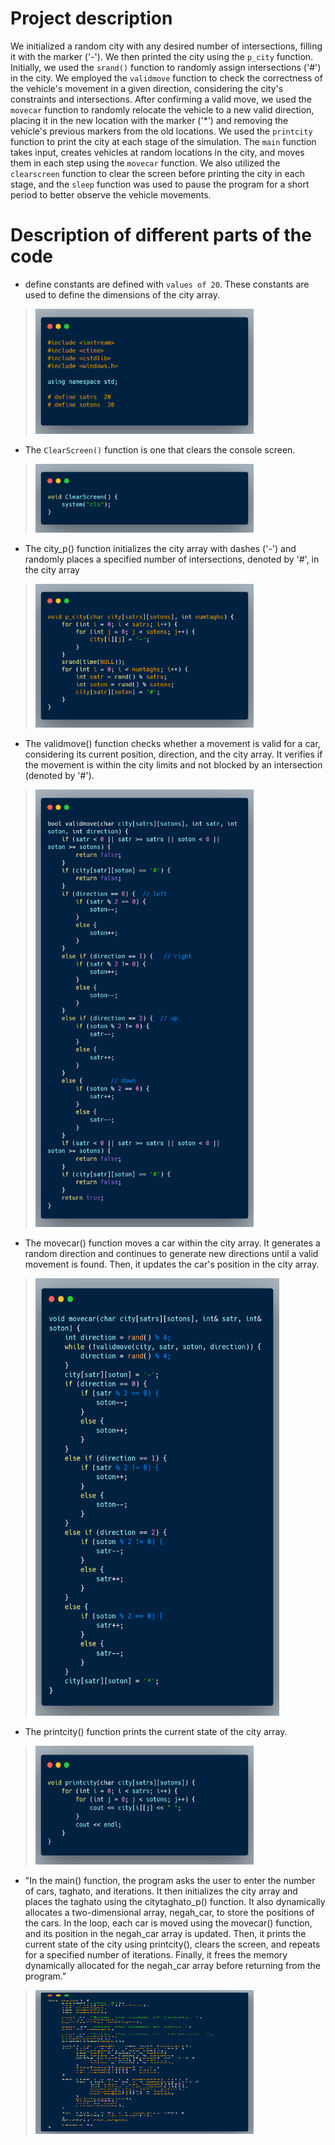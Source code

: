 
# Project description

We initialized a random city with any desired number of intersections, filling it with the marker ('-'). We then printed the city using the `p_city` function. Initially, we used the `srand()` function to randomly assign intersections ('#') in the city. We employed the `validmove` function to check the correctness of the vehicle's movement in a given direction, considering the city's constraints and intersections. After confirming a valid move, we used the `movecar` function to randomly relocate the vehicle to a new valid direction, placing it in the new location with the marker ('*') and removing the vehicle's previous markers from the old locations. We used the `printcity` function to print the city at each stage of the simulation. The `main` function takes input, creates vehicles at random locations in the city, and moves them in each step using the `movecar` function. We also utilized the `clearscreen` function to clear the screen before printing the city in each stage, and the `sleep` function was used to pause the program for a short period to better observe the vehicle movements.


# Description of different parts of the code

 * define constants are defined with `values of 20`. These constants are used to define the dimensions of the city array.

><img src="./img/1.png" width="349" height="200">

 * The `ClearScreen()` function is one that clears the console screen.

><img src="./img/2.png" width="349" height="110">

 * The city_p() function initializes the city array with dashes ('-') and randomly places a specified number of intersections, denoted by '#', in the city array
 
><img src="./img/3.png" width="349" height="230">

 * The validmove() function checks whether a movement is valid for a car, considering its current position, direction, and the city array. It verifies if the movement is within the city limits and not blocked by an intersection (denoted by '#').
 
><img src="./img/4.png" width="349" height="700">

 * The movecar() function moves a car within the city array. It generates a random direction and continues to generate new directions until a valid movement is found. Then, it updates the car's position in the city array.
 
><img src="./img/5.png" width="390" height="700">

 * The printcity() function prints the current state of the city array.
 
><img src="./img/6.png" width="349" height="190">

 * "In the main() function, the program asks the user to enter the number of cars, taghato, and iterations. It then initializes the city array and places the taghato using the citytaghato_p() function. It also dynamically allocates a two-dimensional array, negah_car, to store the positions of the cars. In the loop, each car is moved using the movecar() function, and its position in the negah_car array is updated. Then, it prints the current state of the city using printcity(), clears the screen, and repeats for a specified number of iterations. Finally, it frees the memory dynamically allocated for the negah_car array before returning from the program."

><img src="./img/7.png" width="349" height="230">
